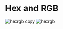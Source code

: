 # Hex and RGB
![hexrgb copy](https://user-images.githubusercontent.com/65220903/138148499-d3c18f89-8d03-4808-b305-cb5c8757c7ac.png)
![hexrgb](https://user-images.githubusercontent.com/65220903/138148503-7add407e-7634-4b6f-b939-ba6299388f5c.png)

